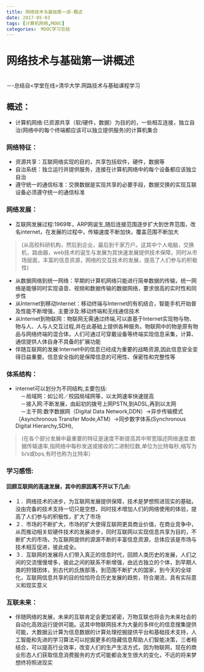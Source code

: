 ```yaml
---
title: 网络技术与基础第一讲-概述
date: 2017-05-03
tags: [计算机网络,MOOC]
categories:　MOOC学习总结
---
```


# 网络技术与基础第一讲概述
<br/>   －-总结自<学堂在线>清华大学.网路技术与基础课程学习

## 概述：
* 计算机网络:已资源共享（软/硬件，数据）为目的的，一些相互连接，独立自治(网络中的每个终端都应该可以独立提供服务)的计算机集合
### 网络特征：
* 资源共享：互联网络实现的目的，共享包括软件，硬件，数据等
* 自治系统：独立运行并提供服务，连接在计算机网络中的每个设备都应该独立自治
* 遵守统一的通信标准：交换数据是实现共享的必要手段，数据交换的实现互联设备必须遵守统一的通信标准
### 网络发展：
* 互联网发展过程:1969年，ARP网诞生,随后连接范围逐步扩大到世界范围，改名internet，在发展的过程中，传输速度不断加快，覆盖范围不断加大
> (从高校科研机构，然后到企业，最后到千家万户。这其中个人电脑，交换机，路由器，web技术的诞生与发展为其快速发展提供技术保障，同时从市场层面，丰富的信息资源，网络的交互技术的发展，提高了人们参与的积极性)
* 从数据网络到统一网络：早期的计算机网络只能进行简单数据的传输，统一网络是能够同时实现语音、视频和数据传输的数据网络，要求很高的实时性和同步性
* 从Internet到移动Internet：移动终端与Internet的有机结合，智能手机开始普及性能不断增强，主要涉及:移动终端和无线通信技术
* 从Internet到物联网：物联网无需通过终端,可以直基于Internet实现物与物、物与人、人与人交互过程,并在此基础上提供各种服务。物联网中的物是原有物品与网络终端的混合体，人们可通过可穿戴设备等终端实现信息采集，计算、通信提供人体自身不具备的扩展功能
* 伴随互联网的发展:Internet中的信息已经成为重要的战略资源,因此信息安全变得日益重要。信息安全指的是保障信息的可用性、保密性和完整性等



### 体系结构：
* internet可以划分为不同结构,主要包括:
<br/>　－局域网：如公司／校园局域网等，以太网速率快速提高
<br/>　－接入网:不断发展，由起初的拨号上网PSTN,到ADSL,再到以太网
<br/>　－主干网:数字数据网（Digital Data Network,DDN）->异步传输模式（Asynchronous Transfer Mode,ATM）->同步数字体系(Synchronous Digital Hierarchy,SDH),
> (在各个部分发展中最重要的特征是速度不断提高其中带宽描述网络速度:数据传输速率,指网络中每秒发送或接收的二进制位数,单位为比特每秒,缩写为b/s或bps,有时也称为比特率）

### 学习感悟:
#### 回顾互联网的高速发展，其中的原因离不开以下几点:
* １．网络技术的进步，为互联网发展提供保障，技术是梦想照进现实的基础，没由完备的技术支持一切只是空想，同时技术增加人们的网络使用的体验，提高了人们参与的积极性，扩大了市场
* ２．市场的不断扩大，市场的扩大使得互联网更具商业价值，在商业竞争中，从而推动相关软硬件技术的发展进步，同时互联网以实现信息共享为目的，不断扩大的市场，为互联网提供的源源不断的丰富信息资源，总体应该是市场与技术相互促进，彼此成全。
* ３．互联网的发展将人们带入真正的信息时代，回顾人类历史的发展，人们之间的交流慢慢增多，彼此之间的联系不断增强，由远古独立的个体，到早期人类的狩猎团体，到古代的氏族部落，到范围不断扩大的国家，到今天的全球化，互联网信息共享的目的恰恰符合历史发展的趋势，符合潮流，具有实际意义和现实意义
### 互联未来：
* 伴随网络的发展，未来的互联肯定会更加紧密，万物互联也将会为未来社会的自动化高效运行提供可能。这其中物联网技术为大量的多样化的信息搜集提供可能，大数据云计算为信息数据的计算处理挖掘提供平台和基础技术支持，人工智能和先进的学习算法可以挖掘更多的隐藏信息帮助人们智能决策，三者相结合，可以提高行业效率，改变人们的生产生活方式，因为物联网，现在的商业形态人们获取信息消费服务的方式可能都会发生很大的变化，不远的将来梦想终将照进现实


